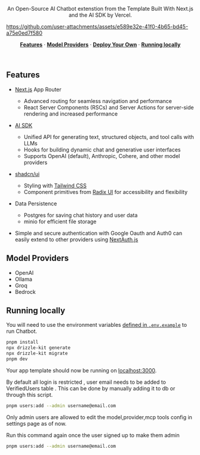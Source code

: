 <p align="center">
  An Open-Source AI Chatbot extenstion from the Template Built With Next.js and the AI SDK by Vercel.
</p>

https://github.com/user-attachments/assets/e589e32e-41f0-4b65-bd45-a75e0ed7f580

<p align="center">
  <a href="#features"><strong>Features</strong></a> ·
  <a href="#model-providers"><strong>Model Providers</strong></a> ·
  <a href="#deploy-your-own"><strong>Deploy Your Own</strong></a> ·
  <a href="#running-locally"><strong>Running locally</strong></a>
</p>
<br/>

## Features

- [Next.js](https://nextjs.org) App Router
  - Advanced routing for seamless navigation and performance
  - React Server Components (RSCs) and Server Actions for server-side rendering and increased performance
- [AI SDK](https://sdk.vercel.ai/docs)
  - Unified API for generating text, structured objects, and tool calls with LLMs
  - Hooks for building dynamic chat and generative user interfaces
  - Supports OpenAI (default), Anthropic, Cohere, and other model providers
- [shadcn/ui](https://ui.shadcn.com)
  - Styling with [Tailwind CSS](https://tailwindcss.com)
  - Component primitives from [Radix UI](https://radix-ui.com) for accessibility and flexibility
- Data Persistence

  - Postgres for saving chat history and user data
  - minio for efficient file storage

- Simple and secure authentication with Google Oauth and Auth0 can easily extend to other providers using [NextAuth.js](https://github.com/nextauthjs/next-auth)

## Model Providers

- OpenAI
- Ollama
- Groq
- Bedrock

## Running locally

You will need to use the environment variables [defined in `.env.example`](.env.example) to run Chatbot.

```bash
pnpm install
npx drizzle-kit generate
npx drizzle-kit migrate
pnpm dev
```

Your app template should now be running on [localhost:3000](http://localhost:3000/).

By default all login is restricted , user email needs to be added to VerifiedUsers table . This can be done by manually adding it to db or through this script.

```bash
pnpm users:add --admin username@email.com
```

Only admin users are allowed to edit the model,provider,mcp tools config in settings page as of now.

Run this command again once the user signed up to make them admin 
```bash
pnpm users:add --admin username@email.com
```
